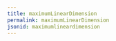 ```yaml
---
title: maximumLinearDimension
permalink: maximumLinearDimension
jsonid: maximumlineardimension
---
```

